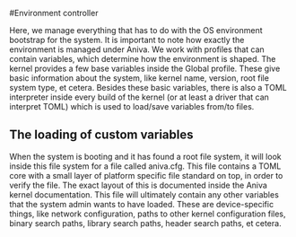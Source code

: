 #Environment controller

Here, we manage everything that has to do with the OS environment bootstrap for the system. It is important to note how
exactly the environment is managed under Aniva. We work with profiles that can contain variables, which determine how the environment
is shaped. The kernel provides a few base variables inside the Global profile. These give basic information about the system, like 
kernel name, version, root file system type, et cetera. Besides these basic variables, there is also a TOML interpreter inside every
build of the kernel (or at least a driver that can interpret TOML) which is used to load/save variables from/to files.

## The loading of custom variables

When the system is booting and it has found a root file system, it will look inside this file system for a file called aniva.cfg. This file contains
a TOML core with a small layer of platform specific file standard on top, in order to verify the file. The exact layout of this is documented inside the Aniva kernel
documentation. This file will ultimately contain any other variables that the system admin wants to have loaded. These are device-specific things, like
network configuration, paths to other kernel configuration files, binary search paths, library search paths, header search paths, et cetera.
